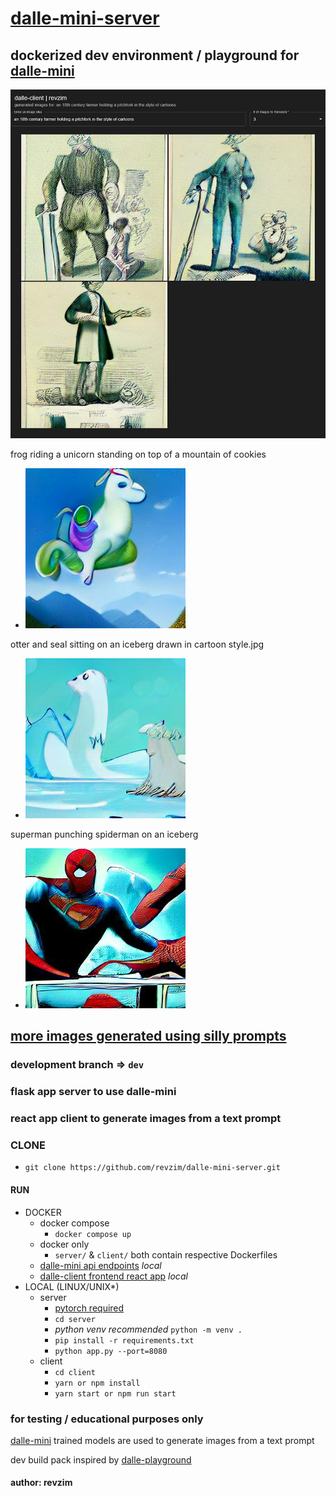 # [dalle-mini-server][repo]

## dockerized dev environment / playground for [dalle-mini][dalle_mini]

![farmer][app_farmer]

frog riding a unicorn standing on top of a mountain of cookies
* ![frog][unicorn_frog]

otter and seal sitting on an iceberg drawn in cartoon style.jpg
* ![seal_otter][seal_otter]

superman punching spiderman on an iceberg
* ![super_spider][super_spider]

## [more images generated using silly prompts][1]

### development branch => `dev`

### flask app server to use dalle-mini
### react app client to generate images from a text prompt

### CLONE 
* `git clone https://github.com/revzim/dalle-mini-server.git`

#### RUN
* DOCKER
  - docker compose
    - `docker compose up`
  - docker only
    - `server/` & `client/` both contain respective Dockerfiles
  - [dalle-mini api endpoints][server_addr] *local*
  - [dalle-client frontend react app][client_addr] *local*
* LOCAL (LINUX/UNIX*)
  - server
    - [pytorch required][pytorch]
    - `cd server`
    - *python venv recommended* `python -m venv .`
    - `pip install -r requirements.txt`
    - `python app.py --port=8080`
  - client
    - `cd client`
    - `yarn or npm install`
    - `yarn start or npm run start`

### for testing / educational purposes only

[dalle-mini][dalle_mini] trained models are used to generate images from a text prompt

dev build pack inspired by [dalle-playground][dalle_pg]

#### author: revzim

[1]: assets/
[2]: assets/app/loading.png
[unicorn_frog]: assets/frog%20riding%20a%20unicorn%20standing%20on%20top%20of%20a%20mountain%20of%20cookies/2.jpg
[unicorn_frog2]: assets/frog%20riding%20a%20unicorn%20standing%20on%20top%20of%20a%20mountain%20of%20cookies/2.jpg
[seal_otter]: assets/otter%20and%20seal%20sitting%20on%20an%20iceberg%20drawn%20in%20cartoon%20style/0.jpg
[super_spider]: assets/superman%20punching%20spiderman%20on%20an%20iceberg/0.jpg
[app_farmer]: assets/app/farmer.png
[dalle_mini]: https://github.com/borisdayma/dalle-mini
[dalle_pg]: https://github.com/saharmor/dalle-playground
[server_addr]: http://localhost:8080
[client_addr]: http://localhost:3000]
[pytorch]: https://pytorch.org/get-started/locally/
[repo]: https://github.com/revzim/dalle-mini-server.git